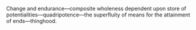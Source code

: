 Change and endurance—composite wholeness dependent upon store of potentialities—quadripotence—the superfluity of means for the attainment of ends—thinghood.